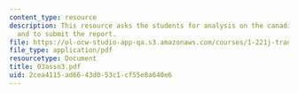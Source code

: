 ```yaml
---
content_type: resource
description: This resource asks the students for analysis on the canadian case study
  and to submit the report.
file: https://ol-ocw-studio-app-qa.s3.amazonaws.com/courses/1-221j-transportation-systems-fall-2004/2cea4115ad6643d053c1cf55e8a640e6_03assn3.pdf
file_type: application/pdf
resourcetype: Document
title: 03assn3.pdf
uid: 2cea4115-ad66-43d0-53c1-cf55e8a640e6
---
```

